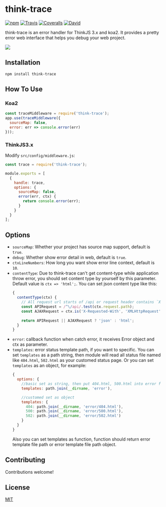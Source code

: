 # think-trace

[![npm](https://img.shields.io/npm/v/think-trace.svg?style=flat-square)]()
[![Travis](https://img.shields.io/travis/thinkjs/think-trace.svg?style=flat-square)]()
[![Coveralls](https://img.shields.io/coveralls/thinkjs/think-trace/master.svg?style=flat-square)]()
[![David](https://img.shields.io/david/thinkjs/think-trace.svg?style=flat-square)]()

think-trace is an error handler for ThinkJS 3.x and koa2. It provides a pretty error web interface that helps you debug your web project.

![](https://p1.ssl.qhimg.com/t0105986ac7dfc1c197.png)

## Installation

```
npm install think-trace
```

## How To Use


### Koa2

```js
const traceMiddleware = require('think-trace');
app.use(traceMiddleware({
  sourceMap: false,
  error: err => console.error(err)
}));
```

### ThinkJS3.x

Modify `src/config/middleware.js`:

```js
const trace = require('think-trace');

module.exports = [
  {
    handle: trace, 
    options: {
      sourceMap: false,
      error(err, ctx) {
        return console.error(err);
      }
    }
  }
];
```

## Options

- `sourceMap`: Whether your project has source map support, default is `true`.
- `debug`: Whether show error detail in web, default is `true`. 
- `ctxLineNumbers`: How long you want show error line context, default is `10`.
- `contentType`: Due to think-trace can't get content-type while application throw error, you should set content type by yourself by this parameter. Default value is `ctx => 'html';`. You can set json content type like this:
    ```js
    {
      contentType(ctx) {
        // All request url starts of /api or request header contains `X-Requested-With: XMLHttpRequest` will output json error
        const APIRequest = /^\/api/.test(ctx.request.path);
        const AJAXRequest = ctx.is('X-Requested-With', 'XMLHttpRequest');
        
        return APIRequest || AJAXRequest ? 'json' : 'html';
      }
    }
    ```
- `error`: callback function when catch error, it receives Error object  and ctx as parameter.
- `templates`: error status template path, if you want to specific. You can set `templates` as a path string, then module will read all status file named like `404.html`, `502.html` as your customed status page. Or you can set `templates` as an object, for example:
    ```js
    {
      options: {
        //basic set as string, then put 404.html, 500.html into error folder
        templates: path.join(__dirname, 'error'),

        //customed set as object
        templates: {
          404: path.join(__dirname, 'error/404.html'),
          500: path.join(__dirname, 'error/500.html'),
          502: path.join(__dirname, 'error/502.html')
        }
      }
    }
    ```
  Also you can set templates as function, function should return error template file path or error template file path object.

## Contributing

Contributions welcome!

## License

[MIT](https://github.com/thinkjs/think-trace/blob/master/LICENSE)
